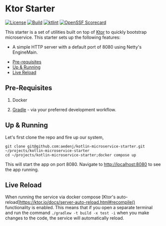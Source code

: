 # Ktor Starter
[![License](https://img.shields.io/badge/license-MIT-blue.svg?style=flat)](http://www.opensource.org/licenses/MIT)
[![Build](https://github.com/aedenj/kotlin-microservice-starter/actions/workflows/build.yml/badge.svg)](https://github.com/aedenj/kotlin-microservice-starter/actions/workflows/build.yml)
[![ktlint](https://img.shields.io/badge/code%20style-%E2%9D%A4-FF4081.svg)](https://ktlint.github.io/)
[![OpenSSF Scorecard](https://api.securityscorecards.dev/projects/github.com/aedenj/kotlin-microservice-starter/badge)](https://securityscorecards.dev/viewer/?uri=github.com/aedenj/kotlin-microservice-starter)

This starter is a set of utilities built on top of [Ktor](https://ktor.io) to quickly bootstrap microservice. This starter
sets up the following features:

* A simple HTTP server with a default port of 8080 using Netty's EngineMain.


<!-- toc-begin -->
* [Pre-requisites](#pre-requisites)
* [Up & Running](#up--running)
* [Live Reload](#live-reload)
<!-- toc-end -->


## Pre-Requisites
1. Docker 

1. [Gradle](https://gradle.org) - via your preferred development workflow.

## Up & Running

Let's first clone the repo and fire up our system,

```
git clone git@github.com:aedenj/kotlin-microservice-starter.git ~/projects/kotlin-microservice-starter
cd ~/projects/kotlin-microservice-starter;docker compose up
```

This will start the app on port 8080. Navigate to [http://localhost:8080](http://localhost:8080) to see the app running.


## Live Reload

When running the service via docker compose [Ktor's auto-reload]https://ktor.io/docs/server-auto-reload.html#recompile() 
functionality is enabled. This means that if you open a separate terminal and run the command `./gradlew -t build -x test -i` 
when you make changes to the code, the service will automatically reload.
